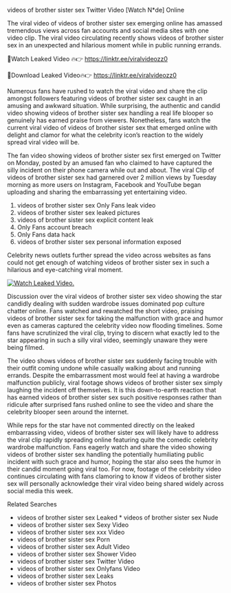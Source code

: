 ﻿videos of brother sister sex Twitter Video [Watch N*de] Online

The viral video of ﻿videos of brother sister sex emerging online has amassed tremendous views across fan accounts and social media sites with one video clip. The viral video circulating recently shows ﻿videos of brother sister sex in an unexpected and hilarious moment while in public running errands. 

🔴Watch Leaked Video 🔥👉  https://linktr.ee/viralvideozz0 

🔴Download Leaked Video🔥👉  https://linktr.ee/viralvideozz0 

Numerous fans have rushed to watch the viral video and share the clip amongst followers featuring ﻿videos of brother sister sex caught in an amusing and awkward situation. While surprising, the authentic and candid video showing ﻿videos of brother sister sex handling a real life blooper so genuinely has earned praise from viewers. Nonetheless, fans watch the current viral video of ﻿videos of brother sister sex that emerged online with delight and clamor for what the celebrity icon’s reaction to the widely spread viral video will be.

The fan video showing ﻿videos of brother sister sex first emerged on Twitter on Monday, posted by an amused fan who claimed to have captured the silly incident on their phone camera while out and about. The viral Clip of ﻿videos of brother sister sex had garnered over 2 million views by Tuesday morning as more users on Instagram, Facebook and YouTube began uploading and sharing the embarrassing yet entertaining video. 

1. ﻿videos of brother sister sex Only Fans leak video
2. ﻿videos of brother sister sex leaked pictures
3. ﻿videos of brother sister sex explicit content leak
4. Only Fans account breach
5. Only Fans data hack
6. ﻿videos of brother sister sex personal information exposed

Celebrity news outlets further spread the video across websites as fans could not get enough of watching ﻿videos of brother sister sex in such a hilarious and eye-catching viral moment. 

[![Watch Leaked Video.](https://miro.medium.com/v2/resize:fit:828/format:webp/1*cilzJN44JGOrTw9NJCrNHA.gif "Watch Leaked Video")](https://linktr.ee/viralvideozz0)

Discussion over the viral ﻿videos of brother sister sex video showing the star candidly dealing with sudden wardrobe issues dominated pop culture chatter online. Fans watched and rewatched the short video, praising ﻿videos of brother sister sex for taking the malfunction with grace and humor even as cameras captured the celebrity video now flooding timelines. Some fans have scrutinized the viral clip, trying to discern what exactly led to the star appearing in such a silly viral video, seemingly unaware they were being filmed.

The video shows ﻿videos of brother sister sex suddenly facing trouble with their outfit coming undone while casually walking about and running errands. Despite the embarrassment most would feel at having a wardrobe malfunction publicly, viral footage shows ﻿videos of brother sister sex simply laughing the incident off themselves. It is this down-to-earth reaction that has earned ﻿videos of brother sister sex such positive responses rather than ridicule after surprised fans rushed online to see the video and share the celebrity blooper seen around the internet.  

While reps for the star have not commented directly on the leaked embarrassing video, ﻿videos of brother sister sex will likely have to address the viral clip rapidly spreading online featuring quite the comedic celebrity wardrobe malfunction. Fans eagerly watch and share the video showing ﻿videos of brother sister sex handling the potentially humiliating public incident with such grace and humor, hoping the star also sees the humor in their candid moment going viral too. For now, footage of the celebrity video continues circulating with fans clamoring to know if ﻿videos of brother sister sex will personally acknowledge their viral video being shared widely across social media this week.

Related Searches
* ﻿videos of brother sister sex Leaked
﻿* videos of brother sister sex Nude
* ﻿videos of brother sister sex Sexy Video
* ﻿videos of brother sister sex xxx Video
* ﻿videos of brother sister sex Porn
* ﻿videos of brother sister sex Adult Video
* ﻿videos of brother sister sex Shower Video
* ﻿videos of brother sister sex Twitter Video
* ﻿videos of brother sister sex Onlyfans Video
* ﻿videos of brother sister sex Leaks
* ﻿videos of brother sister sex Photos